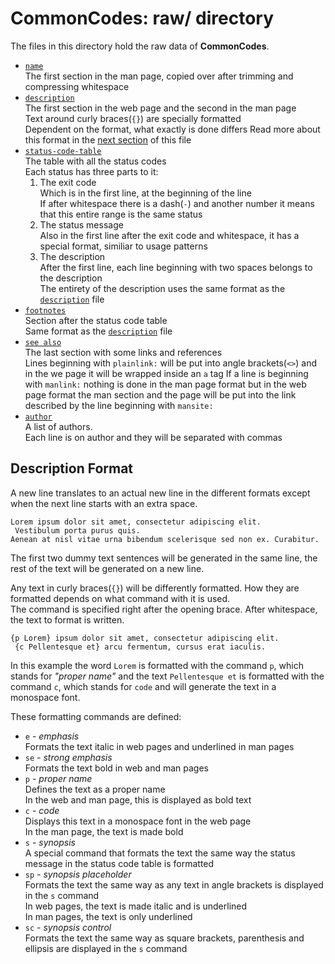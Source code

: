 # CommonCodes: raw/ directory #

The files in this directory hold the raw data of **CommonCodes**.

* [`name`](./name)  
  The first section in the man page, copied over after trimming and compressing
   whitespace
* [`description`](./description)  
  The first section in the web page and the second in the man page  
  Text around curly braces(`{}`) are specially formatted  
  Dependent on the format, what exactly is done differs
  Read more about this format in the [next section](#description-format) of this
   file
* [`status-code-table`](./status-code-table)  
  The table with all the status codes  
  Each status has three parts to it:
  1. The exit code  
     Which is in the first line, at the beginning of the line  
     If after whitespace there is a dash(`-`) and another number it means that
      this entire range is the same status
  2. The status message  
     Also in the first line after the exit code and whitespace, it has a special
      format, similiar to usage patterns
  3. The description  
     After the first line, each line beginning with two spaces belongs to the
      description  
     The entirety of the description uses the same format as the
      [`description`](./description) file
* [`footnotes`](./footnotes)  
  Section after the status code table  
  Same format as the [`description`](./description) file
* [`see also`](./see-also)  
  The last section with some links and references  
  Lines beginning with `plainlink:` will be put into angle brackets(`<>`) and in
   the we page it will be wrapped inside an `a` tag
  If a line is beginning with `manlink:` nothing is done in the man page format
   but in the web page format the man section and the page will be put into the
    link described by the line beginning with `mansite:`
* [`author`](./author)  
  A list of authors.  
  Each line is on author and they will be separated with commas

## Description Format ##

A new line translates to an actual new line in the different formats except
 when the next line starts with an extra space.

	Lorem ipsum dolor sit amet, consectetur adipiscing elit.
	 Vestibulum porta purus quis.
	Aenean at nisl vitae urna bibendum scelerisque sed non ex. Curabitur. 

The first two dummy text sentences will be generated in the same line, the rest
 of the text will be generated on a new line.

Any text in curly braces(`{}`) will be differently formatted. How they are
 formatted depends on what command with it is used.  
The command is specified right after the opening brace. After whitespace, the
 text to format is written.

	{p Lorem} ipsum dolor sit amet, consectetur adipiscing elit.
	 {c Pellentesque et} arcu fermentum, cursus erat iaculis. 

In this example the word `Lorem` is formatted with the command `p`, which stands
 for _"proper name"_ and the text `Pellentesque et` is formatted with the
 command `c`, which stands for `code` and will generate the text in a monospace
 font.

These formatting commands are defined:

* `e` - _emphasis_  
  Formats the text italic in web pages and underlined in man pages
* `se` - _strong emphasis_  
  Formats the text bold in web and man pages
* `p` - _proper name_  
  Defines the text as a proper name  
  In the web and man page, this is displayed as bold text
* `c` - _code_  
  Displays this text in a monospace font in the web page  
  In the man page, the text is made bold
* `s` - _synopsis_  
  A special command that formats the text the same way the status message in the
   status code table is formatted
* `sp` - _synopsis placeholder_  
  Formats the text the same way as any text in angle brackets is displayed in
   the `s` command  
  In web pages, the text is made italic and is underlined  
  In man pages, the text is only underlined
* `sc` - _synopsis control_  
  Formats the text the same way as square brackets, parenthesis and ellipsis are
   displayed in the `s` command  
